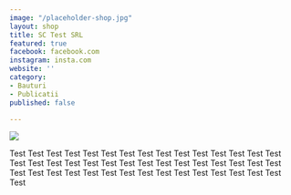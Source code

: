 ```yaml
---
image: "/placeholder-shop.jpg"
layout: shop
title: SC Test SRL
featured: true
facebook: facebook.com
instagram: insta.com
website: ''
category:
- Bauturi
- Publicatii
published: false

---
```

![](/images/shops/social/og_metatag.png)

Test Test Test Test Test Test Test Test Test Test Test Test Test Test Test Test Test Test Test Test Test Test Test Test Test Test Test Test Test Test Test Test Test Test Test Test Test Test Test Test Test Test Test Test Test Test
